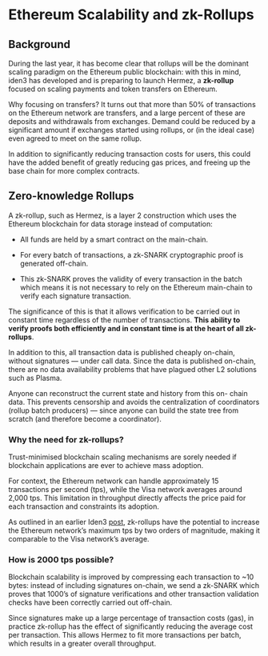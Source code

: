 # Ethereum Scalability and zk-Rollups

## Background
During the last year, it has become clear that rollups will be the dominant scaling paradigm on the Ethereum public blockchain: with this in mind, iden3 has developed and is preparing to launch Hermez, a **zk-rollup** focused on scaling payments and token transfers on Ethereum.

Why focusing on transfers? It turns out that more than 50% of transactions on the Ethereum network are transfers, and a large percent of these are deposits and withdrawals from exchanges. Demand could be reduced by a significant amount if exchanges started using rollups, or (in the ideal case) even agreed to meet on the same rollup.

In addition to significantly reducing transaction costs for users, this could have the added benefit of greatly reducing gas prices, and freeing up the base chain for more complex contracts.

## Zero-knowledge Rollups

A zk-rollup, such as Hermez, is a layer 2 construction which uses the Ethereum blockchain for data storage instead of computation:
- All funds are held by a smart contract on the main-chain.

- For every batch of transactions, a zk-SNARK cryptographic proof is generated off-chain.

- This zk-SNARK proves the validity of every transaction in the batch which means it is not necessary to rely on the Ethereum main-chain to verify each signature transaction.

The significance of this is that it allows verification to be carried out in constant time regardless of the number of transactions. **This ability to verify proofs both efficiently and in constant time is at the heart of all zk-rollups**.

In addition to this, all transaction data is published cheaply on-chain, without signatures — under call data. Since the data is published on-chain, there are no data availability problems that have plagued other L2 solutions such as Plasma.

Anyone can reconstruct the current state and history from this on- chain data. This prevents censorship and avoids the centralization of coordinators (rollup batch producers) — since anyone can build the state tree from scratch (and therefore become a coordinator).

### **Why the need for zk-rollups?**

Trust-minimised blockchain scaling mechanisms are sorely needed if blockchain applications are ever to achieve mass adoption.

For context, the Ethereum network can handle approximately 15 transactions per second (tps), while the Visa network averages around 2,000 tps.
This limitation in throughput directly affects the price paid for each transaction and constraints its adoption.

As outlined in an earlier Iden3 [post](https://iden3.io/post/istanbul-zkrollup-ethereum-throughput-limits-analysis), zk-rollups have the potential to increase
the Ethereum network’s maximum tps by two orders of magnitude, making it comparable to the Visa network’s average.

### **How is 2000 tps possible?**

Blockchain scalability is improved by compressing each transaction to ~10 bytes: instead of including signatures on-chain, we send a zk-SNARK which proves that 1000’s of signature verifications and other transaction validation checks have been correctly carried out off-chain.

Since signatures make up a large percentage of transaction costs (gas), in practice zk-rollup has the effect of significantly reducing the average cost per transaction. This allows Hermez to fit more transactions per batch, which results in a greater overall throughput.
